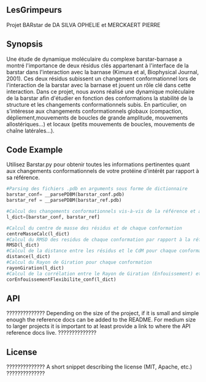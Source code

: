  LesGrimpeurs
 ------------
Projet BARstar de DA SILVA OPHELIE et MERCKAERT PIERRE

 Synopsis
 --------

Une étude de dynamique moléculaire du complexe barstar-barnase a montré l'importance de deux résidus clés appartenant à l'interface de la barstar dans l'interaction avec la barnase (Kimura et al, Biophysical Journal, 2001). Ces deux résidus subissent un changement conformationnel lors de l'interaction de la barstar avec la barnase et jouent un rôle clé dans cette interaction. Dans ce projet, nous avons réalisé une dynamique moléculaire de la barstar afin d'étudier en fonction des conformations la stabilité de la structure et les changements conformationnels subis.
En particulier, on s'intéresse aux changements conformationnels globaux (compaction, dépliement,mouvements de boucles de grande amplitude, mouvements allostériques...) et locaux (petits mouvements de boucles, mouvements de chaîne latérales...).


 Code Example
 ------------

Utilisez Barstar.py pour obtenir toutes les informations pertinentes quant aux changements conformationnels de votre protéine d'intérêt par rapport à sa référence.

```python
#Parsing des fichiers .pdb en arguments sous forme de dictionnaire
barstar_conf= __parsePDBM(barstar_conf.pdb)
barstar_ref = __parsePDBM(barstar_ref.pdb)

#Calcul des changements conformationnels vis-à-vis de la référence et ajout de ces valeurs dans le dictionnaire avec des clés pertinentes.
l_dict=[barstar_conf, barstar_ref]

#Calcul du centre de masse des résidus et de chaque conformation
centreMasseCalc(l_dict)	
#Calcul du RMSD des residus de chaque conformation par rapport à la référence			
RMSD(l_dict)			
#Calcul de la distance entre les résidus et le CdM pour chaque conformation			
distance(l_dict)	
#Calcul du Rayon de Giration pour chaque conformation				
rayonGiration(l_dict)				
#Calcul de la corrélation entre le Rayon de Giration (Enfouissement) et la Flexibilité (RMSD) pour chaque conformation
corEnfouissementFlexibilite_conf(l_dict)		
```

 API
 ---
??????????????
Depending on the size of the project, if it is small and simple enough the reference docs can be added to the README. For medium size to larger projects it is important to at least provide a link to where the API reference docs live.
??????????????

 License
 -------
??????????????
A short snippet describing the license (MIT, Apache, etc.)
??????????????
